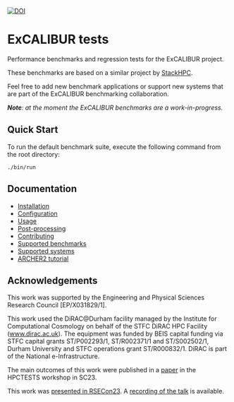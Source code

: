 [
![DOI](https://zenodo.org/badge/381099159.svg)
](https://zenodo.org/doi/10.5281/zenodo.11144871)

# ExCALIBUR tests

Performance benchmarks and regression tests for the ExCALIBUR project.

These benchmarks are based on a similar project by
[StackHPC](https://github.com/stackhpc/hpc-tests).

Feel free to add new benchmark applications or support new systems that are part of the
ExCALIBUR benchmarking collaboration.

_**Note**: at the moment the ExCALIBUR benchmarks are a work-in-progress._

## Quick Start

To run the default benchmark suite, execute the following command from the root directory:

`./bin/run`

## Documentation

- [Installation](https://ukri-excalibur.github.io/excalibur-tests/install/)
- [Configuration](https://ukri-excalibur.github.io/excalibur-tests/setup/)
- [Usage](https://ukri-excalibur.github.io/excalibur-tests/use/)
- [Post-processing](https://ukri-excalibur.github.io/excalibur-tests/post-processing/)
- [Contributing](https://ukri-excalibur.github.io/excalibur-tests/contributing/)
- [Supported benchmarks](https://ukri-excalibur.github.io/excalibur-tests/apps/)
- [Supported systems](https://ukri-excalibur.github.io/excalibur-tests/systems/)
- [ARCHER2 tutorial](https://ukri-excalibur.github.io/excalibur-tests/tutorial/tutorial/)

## Acknowledgements

This work was supported by the Engineering and Physical Sciences
Research Council [EP/X031829/1].

This work used the DiRAC@Durham facility managed by the Institute for Computational 
Cosmology on behalf of the STFC DiRAC HPC Facility (www.dirac.ac.uk). The equipment 
was funded by BEIS capital funding via STFC capital grants ST/P002293/1, ST/R002371/1
and ST/S002502/1, Durham University and STFC operations grant ST/R000832/1. 
DiRAC is part of the National e-Infrastructure.

The main outcomes of this work were published in a [paper](https://dl.acm.org/doi/10.1145/3624062.3624133) in the HPCTESTS workshop in SC23.

This work was [presented in RSECon23](https://virtual.oxfordabstracts.com/#/event/4430/submission/74). A [recording of the talk](https://youtu.be/vpTD_tJqWOA?si=zl9sWvPEQYyPhJTV) is available.